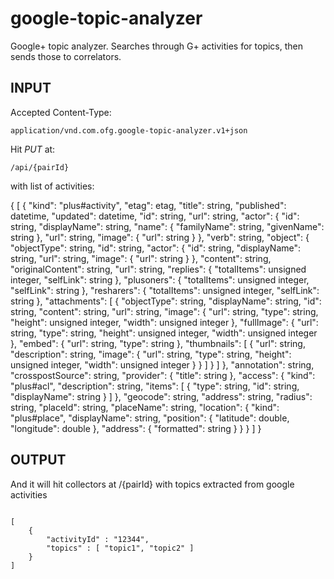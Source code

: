 google-topic-analyzer
=====================

Google+ topic analyzer. Searches through G+ activities for topics, then sends those to correlators.

INPUT
-----------------

Accepted Content-Type:
```
application/vnd.com.ofg.google-topic-analyzer.v1+json
```

Hit *PUT* at: 

```
/api/{pairId}
```

with list of activities:

{
    [
        {
          "kind": "plus#activity",
          "etag": etag,
          "title": string,
          "published": datetime,
          "updated": datetime,
          "id": string,
          "url": string,
          "actor": {
            "id": string,
            "displayName": string,
            "name": {
              "familyName": string,
              "givenName": string
            },
            "url": string,
            "image": {
              "url": string
            }
          },
          "verb": string,
          "object": {
            "objectType": string,
            "id": string,
            "actor": {
              "id": string,
              "displayName": string,
              "url": string,
              "image": {
                "url": string
              }
            },
            "content": string,
            "originalContent": string,
            "url": string,
            "replies": {
              "totalItems": unsigned integer,
              "selfLink": string
            },
            "plusoners": {
              "totalItems": unsigned integer,
              "selfLink": string
            },
            "resharers": {
              "totalItems": unsigned integer,
              "selfLink": string
            },
            "attachments": [
              {
                "objectType": string,
                "displayName": string,
                "id": string,
                "content": string,
                "url": string,
                "image": {
                  "url": string,
                  "type": string,
                  "height": unsigned integer,
                  "width": unsigned integer
                },
                "fullImage": {
                  "url": string,
                  "type": string,
                  "height": unsigned integer,
                  "width": unsigned integer
                },
                "embed": {
                  "url": string,
                  "type": string
                },
                "thumbnails": [
                  {
                    "url": string,
                    "description": string,
                    "image": {
                      "url": string,
                      "type": string,
                      "height": unsigned integer,
                      "width": unsigned integer
                    }
                  }
                ]
              }
            ]
          },
          "annotation": string,
          "crosspostSource": string,
          "provider": {
            "title": string
          },
          "access": {
            "kind": "plus#acl",
            "description": string,
            "items": [
              {
                "type": string,
                "id": string,
                "displayName": string
              }
            ]
          },
          "geocode": string,
          "address": string,
          "radius": string,
          "placeId": string,
          "placeName": string,
          "location": {
            "kind": "plus#place",
            "displayName": string,
            "position": {
              "latitude": double,
              "longitude": double
            },
            "address": {
              "formatted": string
            }
          }
        }
    ]
}

OUTPUT
-----------------

And it will hit collectors at /{pairId} with topics extracted from google activities
```

[
    {
        "activityId" : "12344",
        "topics" : [ "topic1", "topic2" ]
    }
]